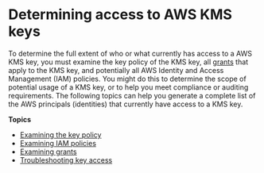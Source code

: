 # Determining access to AWS KMS keys<a name="determining-access"></a>

To determine the full extent of who or what currently has access to a AWS KMS key, you must examine the key policy of the KMS key, all [grants](grants.md) that apply to the KMS key, and potentially all AWS Identity and Access Management \(IAM\) policies\. You might do this to determine the scope of potential usage of a KMS key, or to help you meet compliance or auditing requirements\. The following topics can help you generate a complete list of the AWS principals \(identities\) that currently have access to a KMS key\.

**Topics**
+ [Examining the key policy](determining-access-key-policy.md)
+ [Examining IAM policies](determining-access-iam-policies.md)
+ [Examining grants](determining-access-grants.md)
+ [Troubleshooting key access](policy-evaluation.md)